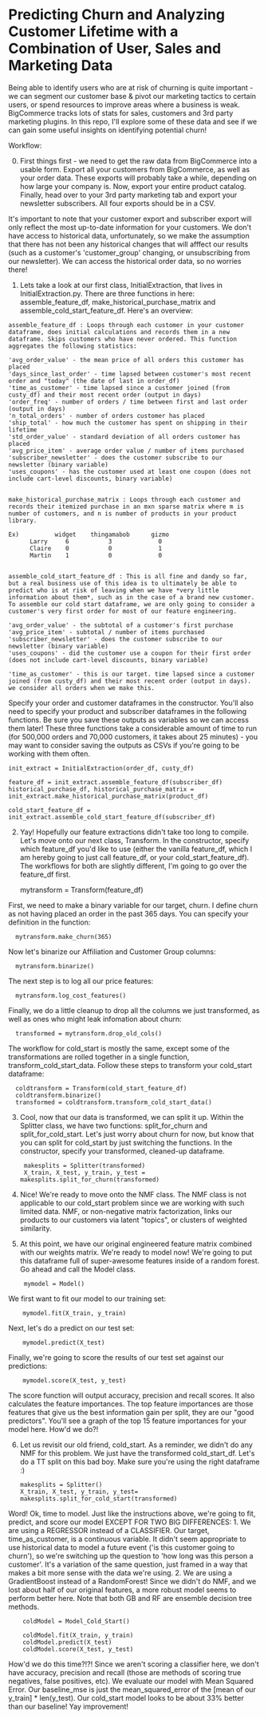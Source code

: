 # Predicting Churn and Analyzing Customer Lifetime with a Combination of User, Sales and Marketing Data

Being able to identify users who are at risk of churning is quite important - we can segment our customer base & pivot our marketing tactics to certain users, or spend resources to improve areas where a business is weak. BigCommerce tracks lots of stats for sales, customers and 3rd party marketing plugins. In this repo, I'll explore some of these data and see if we can gain some useful insights on identifying potential churn!

Workflow:

  0. First things first - we need to get the raw data from BigCommerce into a usable form. Export all your customers from BigCommerce, as well as your order data. These exports will probably take a while, depending on how large your company is. Now, export your entire product catalog. Finally, head over to your 3rd party marketing tab and export your newsletter subscribers. All four exports should be in a CSV.
  
  It's important to note that your customer export and subscriber export will only reflect the most up-to-date information for your customers. We don't have access to historical data, unfortunately, so we make the assumption that there has not been any historical changes that will afffect our results (such as a customer's 'customer_group' changing, or unsubscribing from our newsletter). We can access the historical order data, so no worries there! 
  
  1. Lets take a look at our first class, InitialExtraction, that lives in InitialExtraction.py. There are three functions in here: assemble_feature_df, make_historical_purchase_matrix and assemble_cold_start_feature_df. Here's an overview:
  
    assemble_feature_df : Loops through each customer in your customer dataframe, does initial calculations and records them in a new dataframe. Skips customers who have never ordered. This function aggregates the following statistics:
    
    'avg_order_value' - the mean price of all orders this customer has placed
    'days_since_last_order' - time lapsed between customer's most recent order and "today" (the date of last in order_df)
    'time_as_customer' - time lapsed since a customer joined (from custy_df) and their most recent order (output in days)
    'order_freq' - number of orders / time between first and last order (output in days)
    'n_total_orders' - number of orders customer has placed
    'ship_total' - how much the customer has spent on shipping in their lifetime
    'std_order_value' - standard deviation of all orders customer has placed
    'avg_price_item' - average order value / number of items purchased
    'subscriber_newsletter' - does the customer subscribe to our newsletter (binary variable)
    'uses_coupons' - has the customer used at least one coupon (does not include cart-level discounts, binary variable)
    
    
    make_historical_purchase_matrix : Loops through each customer and records their itemized purchase in an mxn sparse matrix where m is number of customers, and n is number of products in your product library. 
    
    Ex)          widget    thingamabob      gizmo
          Larry     6           3             0
          Claire    0           0             1
          Martin    1           0             0
    
    
    assemble_cold_start_feature_df : This is all fine and dandy so far, but a real business use of this idea is to ultimately be able to predict who is at risk of leaving when we have *very little information about them*, such as in the case of a brand new customer. To assemble our cold start dataframe, we are only going to consider a customer's very first order for most of our feature engineering. 
    
    'avg_order_value' - the subtotal of a customer's first purchase
    'avg_price_item' - subtotal / number of items purchased
    'subscriber_newsletter' - does the customer subscribe to our newsletter (binary variable)
    'uses_coupons' - did the customer use a coupon for their first order (does not include cart-level discounts, binary variable)
    
    'time_as_customer' - this is our target. time lapsed since a customer joined (from custy_df) and their most recent order (output in days). we consider all orders when we make this.
    
Specify your order and customer dataframes in the constructor. You'll also need to specify your product and subscriber dataframes in the following functions. Be sure you save these outputs as variables so we can access them later! These three functions take a considerable amount of time to run (for 500,000 orders and 70,000 customers, it takes about 25 minutes) - you may want to consider saving the outputs as CSVs if you're going to be working with them often.  

    init_extract = InitialExtraction(order_df, custy_df)

    feature_df = init_extract.assemble_feature_df(subscriber_df)
    historical_purchase_df, historical_purchase_matrix = init_extract.make_historical_purchase_matrix(product_df)
    
    cold_start_feature_df = init_extract.assemble_cold_start_feature_df(subscriber_df)
                                                   
  2. Yay! Hopefully our feature extractions didn't take too long to compile. Let's move onto our next class, Transform. 
  In the constructor, specify which feature_df you'd like to use (either the vanilla feature_df, which I am hereby going to just call feature_df, or your cold_start_feature_df). The workflows for both are slightly different, I'm going to go over the feature_df first. 
  
      mytransform = Transform(feature_df)
      
First, we need to make a binary variable for our target, churn. I define churn as not having placed an order in the past 365 days. You can specify your definition in the function:

      mytransform.make_churn(365)

Now let's binarize our Affiliation and Customer Group columns:
      
      mytransform.binarize()
      
The next step is to log all our price features:

      mytransform.log_cost_features()
      
Finally, we do a little cleanup to drop all the columns we just transformed, as well as ones who might leak infomation about churn: 

      transformed = mytransform.drop_old_cols()
  
The workflow for cold_start is mostly the same, except some of the transformations are rolled together in a single function, transform_cold_start_data. Follow these steps to transform your cold_start dataframe:

      coldtransform = Transform(cold_start_feature_df)
      coldtransform.binarize()
      transformed = coldtransform.transform_cold_start_data()
      
3. Cool, now that our data is transformed, we can split it up. Within the Splitter class, we have two functions: split_for_churn and split_for_cold_start. Let's just worry about churn for now, but know that you can split for cold_start by just switching the functions. In the constructor, specify your transformed, cleaned-up dataframe. 

        makesplits = Splitter(transformed)
        X_train, X_test, y_train, y_test = makesplits.split_for_churn(transformed)
      
4. Nice! We're ready to move onto the NMF class. The NMF class is not applicable to our cold_start problem since we are working with such limited data. NMF, or non-negative matrix factorization, links our products to our customers via latent "topics", or clusters of weighted similarity. 
 
5. At this point, we have our original engineered feature matrix combined with our weights matrix. We're ready to model now! We're going to put this dataframe full of super-awesome features inside of a random forest. Go ahead and call the Model class.

        mymodel = Model()

We first want to fit our model to our training set:

        mymodel.fit(X_train, y_train)
        
Next, let's do a predict on our test set:    
    
        mymodel.predict(X_test)
 
Finally, we're going to score the results of our test set against our predictions:

        mymodel.score(X_test, y_test)
 
The score function will output accuracy, precision and recall scores. It also calculates the feature importances. The top feature importances are those features that give us the best information gain per split, they are our "good predictors". You'll see a graph of the top 15 feature importances for your model here. How'd we do?!

6. Let us revisit our old friend, cold_start. 
As a reminder, we didn't do any NMF for this problem. We just have the transformed cold_start_df. Let's do a TT split on this bad boy. Make sure you're using the right dataframe :)

       makesplits = Splitter()
       X_train, X_test, y_train, y_test= makesplits.split_for_cold_start(transformed)
       
Word! Ok, time to model. Just like the instructions above, we're going to fit, predict, and score our model EXCEPT FOR TWO BIG DIFFERENCES:
        1. We are using a REGRESSOR instead of a CLASSIFIER. Our target, time_as_customer, is a continuous variable. It didn't seem appropriate to use historical data to model a future event ('is this customer going to churn'), so we're switching up the question to 'how long was this person a customer'. It's a variation of the same question, just framed in a way that makes a bit more sense with the data we're using. 
        2. We are using a GradientBoost instead of a RandomForest! Since we didn't do NMF, and we lost about half of our original features, a more robust model seems to perform better here. Note that both GB and RF are ensemble decision tree methods. 
        
        coldModel = Model_Cold_Start()
        
        coldModel.fit(X_train, y_train)
        coldModel.predict(X_test)
        coldModel.score(X_test, y_test)
        
How'd we do this time?!?! Since we aren't scoring a classifier here, we don't have accuracy, precision and recall (those are methods of scoring true negatives, false positives, etc). We evaluate our model with Mean Squared Error. Our baseline_mse is just the mean_squared_error of the [mean of our y_train] * len(y_test). Our cold_start model looks to be about 33% better than our baseline! Yay improvement! 
      
      
